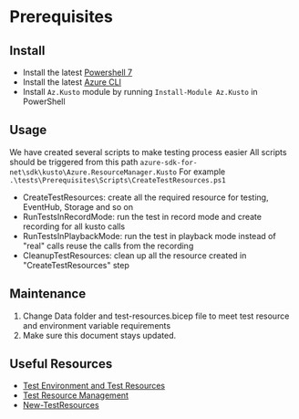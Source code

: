 # Prerequisites

## Install

- Install the latest [Powershell 7](https://github.com/PowerShell/PowerShell/releases)
- Install the latest [Azure CLI](https://learn.microsoft.com/cli/azure/install-azure-cli?view=azure-cli-latest])
- Install `Az.Kusto` module by running `Install-Module Az.Kusto` in PowerShell

## Usage

We have created several scripts to make testing process easier
All scripts should be triggered from this path `azure-sdk-for-net\sdk\kusto\Azure.ResourceManager.Kusto`
For example `.\tests\Prerequisites\Scripts\CreateTestResources.ps1`

- CreateTestResources: create all the required resource for testing, EventHub, Storage and so on
- RunTestsInRecordMode: run the test in record mode and create recording for all kusto calls
- RunTestsInPlaybackMode: run the test in playback mode instead of "real" calls reuse the calls from the recording
- CleanupTestResources: clean up all the resource created in "CreateTestResources" step

## Maintenance

1. Change Data folder and test-resources.bicep file to meet test resource and environment variable requirements
2. Make sure this document stays updated.

## Useful Resources

- [Test Environment and Test Resources](https://github.com/Azure/azure-sdk-for-net/blob/main/sdk/core/Azure.Core.TestFramework/README.md#test-environment-and-live-test-resources)
- [Test Resource Management](https://github.com/Azure/azure-sdk-for-net/blob/main/eng/common/TestResources/README.md)
- [New-TestResources](https://github.com/Azure/azure-sdk-tools/blob/main/eng/common/TestResources/New-TestResources.ps1.md)
